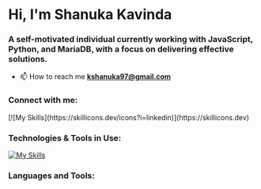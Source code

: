 <h1>Hi, I'm Shanuka Kavinda</h1>
<h3>A self-motivated individual currently working with JavaScript, Python, and MariaDB, with a focus on delivering effective solutions.</h3>

- 📫 How to reach me **kshanuka97@gmail.com**

<h3 align="left">Connect with me:</h3>
<p align="left">
<!--  href="https://linkedin.com/in/www.linkedin.com/in/shanukafd" target="blank" -->
  [![My Skills](https://skillicons.dev/icons?i=linkedin)](https://skillicons.dev)
 
</p>


<h3 align="left">Technologies & Tools in Use: </h3>
<p align="left">  



  [![My Skills](https://skillicons.dev/icons?i=js,py,flask,css,html,linux,vscode)](https://skillicons.dev)
</p>

<h3 align="left">Languages and Tools:</h3>


